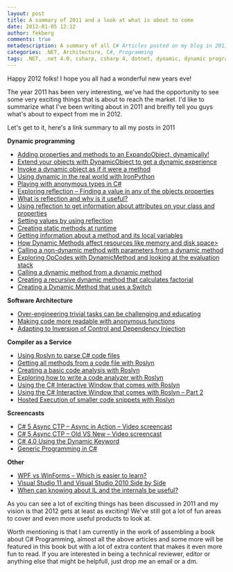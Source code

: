 ```yaml
---
layout: post
title: A summary of 2011 and a look at what is about to come
date: 2012-01-05 12:12
author: fekberg
comments: true
metadescription: A summary of all C# Articles posted on my blog in 2011
categories: .NET, Architecture, C#, Programming
tags: .NET, .net 4.0, csharp, csharp 4, dotnet, dynamic, dynamic programming, learning, Programming, reflection, roslyn
---
```

Happy 2012 folks! I hope you all had a wonderful new years eve!

The year 2011 has been very interesting, we've had the opportunity to see some very exciting things that is about to reach the market. I'd like to summarize what I've been writing about in 2011 and breifly tell you guys what's about to expect from me in 2012.<!--excerpt-->

Let's get to it, here's a link summary to all my posts in 2011

<strong>Dynamic programming</strong>
<ul>
	<li><a href="http://blog.filipekberg.se/2011/10/02/adding-properties-and-methods-to-an-expandoobject-dynamicly/" title="Adding properties and methods to an ExpandoObject, dynamically! " target="_blank">Adding properties and methods to an ExpandoObject, dynamically!</a></li>
	<li><a href="http://blog.filipekberg.se/2011/10/02/extend-your-objects-with-dynamicobject-to-get-a-dynamic-experience/" title="Extend your objects with DynamicObject to get a dynamic experience" target="_blank">Extend your objects with DynamicObject to get a dynamic experience</a></li>
	<li><a href="http://blog.filipekberg.se/2011/10/03/invoke-a-dynamic-object-as-if-it-where-a-method/" title="Invoke a dynamic object as if it were a method" target="_blank">Invoke a dynamic object as if it were a method</a></li>
	<li><a href="http://blog.filipekberg.se/2011/10/04/using-dynamic-in-the-real-world-with-ironpython/" title="Using dynamic in the real world with IronPython" target="_blank">Using dynamic in the real world with IronPython</a></li>
	<li><a href="http://blog.filipekberg.se/2011/10/06/playing-with-anonymous-types-in-c/" title="Playing with anonymous types in C#" target="_blank">Playing with anonymous types in C#</a></li>
	<li><a href="http://blog.filipekberg.se/2011/10/08/exploring-reflection-finding-a-value-in-any-of-the-objects-properties/" title="Exploring reflection – Finding a value in any of the objects properties" target="_blank">Exploring reflection – Finding a value in any of the objects properties</a></li>
	<li><a href="http://blog.filipekberg.se/2011/10/09/what-is-reflection-and-why-is-it-useful/" title="What is reflection and why is it useful?" target="_blank">What is reflection and why is it useful?</a></li>
	<li><a href="http://blog.filipekberg.se/2011/10/09/using-reflection-to-get-information-about-attributes-on-your-class-and-properties/" title="Using reflection to get information about attributes on your class and properties" target="_blank">Using reflection to get information about attributes on your class and properties</a></li>
	<li><a href="http://blog.filipekberg.se/2011/10/10/setting-values-by-using-reflection/" title="Setting values by using reflection" target="_blank">Setting values by using reflection</a></li>
	<li><a href="http://blog.filipekberg.se/2011/10/11/creating-static-methods-at-runtime/" title="Creating static methods at runtime" target="_blank">Creating static methods at runtime</a></li>
	<li><a href="http://blog.filipekberg.se/2011/10/12/getting-information-about-a-method-and-its-local-variables/" title="Getting information about a method and its local variables" target="_blank">Getting information about a method and its local variables</a></li>
	<li><a href="http://blog.filipekberg.se/2011/10/13/how-dynamic-methods-affect-resources-like-memory-and-disk-space/" title="How Dynamic Methods affect resources like memory and disk space" target="_blank">How Dynamic Methods affect resources like memory and disk space></a></li>
	<li><a href="http://blog.filipekberg.se/2011/10/14/calling-a-non-dynamic-method-with-parameters-from-a-dynamic-method/" title="Calling a non-dynamic method with parameters from a dynamic method" target="_blank">Calling a non-dynamic method with parameters from a dynamic method</a></li>
	<li><a href="http://blog.filipekberg.se/2011/10/16/exploring-opcodes-with-dynamicmethod-and-looking-at-the-evaluation-stack/" title="Exploring OpCodes with DynamicMethod and looking at the evaluation stack" target="_blank">Exploring OpCodes with DynamicMethod and looking at the evaluation stack</a></li>
	<li><a href="http://blog.filipekberg.se/2011/10/16/calling-a-dynamic-method-from-a-dynamic-method/" title="Calling a dynamic method from a dynamic method" target="_blank">Calling a dynamic method from a dynamic method</a></li>
	<li><a href="http://blog.filipekberg.se/2011/10/17/creating-a-recursive-dynamic-method-that-calculates-factorial/" title="Creating a recursive dynamic method that calculates factorial" target="_blank">Creating a recursive dynamic method that calculates factorial</a></li>
	<li><a href="http://blog.filipekberg.se/2011/10/18/creating-a-dynamic-method-that-uses-a-switch/" title="Creating a Dynamic Method that uses a Switch" target="_blank">Creating a Dynamic Method that uses a Switch</a></li>
</ul>

<strong>Software Architecture</strong>
<ul>
	<li><a href="http://blog.filipekberg.se/2011/06/01/over-engineering-trivial-tasks-can-be-challanging-and-educating/" title="Over-engineering trivial tasks can be challenging and educating" target="_blank">Over-engineering trivial tasks can be challenging and educating</a></li>
	<li><a href="http://blog.filipekberg.se/2011/10/05/making-code-more-readable-with-anonymous-functions/" title="Making code more readable with anonymous functions" target="_blank">Making code more readable with anonymous functions</a></li>
	<li><a href="http://blog.filipekberg.se/2011/12/20/adapting-to-inversion-of-control-and-dependency-injection/" title="Adapting to Inversion of Control and Dependency Injection" target="_blank">Adapting to Inversion of Control and Dependency Injection</a></li>
</ul>


<strong>Compiler as a Service</strong>
<ul>
	<li><a href="http://blog.filipekberg.se/2011/10/20/using-roslyn-to-parse-c-code-files/" title="Using Roslyn to parse C# code files" target="_blank">Using Roslyn to parse C# code files</a></li>
	<li><a href="http://blog.filipekberg.se/2011/10/21/getting-all-methods-from-a-code-file-with-roslyn/" title="Getting all methods from a code file with Roslyn" target="_blank">Getting all methods from a code file with Roslyn</a></li>
	<li><a href="http://blog.filipekberg.se/2011/10/23/creating-a-basic-code-analysis-with-roslyn/" title="Creating a basic code analysis with Roslyn" target="_blank">Creating a basic code analysis with Roslyn</a></li>
	<li><a href="http://blog.filipekberg.se/2011/10/23/exploring-how-to-write-a-code-analyzer-with-roslyn/" title="Exploring how to write a code analyzer with Roslyn" target="_blank">Exploring how to write a code analyzer with Roslyn</a></li>
	<li><a href="http://blog.filipekberg.se/2011/11/14/using-the-c-interactive-window-that-comes-with-roslyn/" title="Using the C# Interactive Window that comes with Roslyn" target="_blank">Using the C# Interactive Window that comes with Roslyn</a></li>
	<li><a href="http://blog.filipekberg.se/2011/11/25/using-the-c-interactive-window-that-comes-with-roslyn-part-2/" title="Using the C# Interactive Window that comes with Roslyn – Part 2" target="_blank">Using the C# Interactive Window that comes with Roslyn – Part 2</a></li>
	<li><a href="http://blog.filipekberg.se/2011/12/08/hosted-execution-of-smaller-code-snippets-with-roslyn/" title="Hosted Execution of smaller code snippets with Roslyn" target="_blank">Hosted Execution of smaller code snippets with Roslyn</a></li>
</ul>

<strong>Screencasts</strong>
<ul>
	<li><a href="http://blog.filipekberg.se/2011/06/11/c-5-async-ctp-async-in-action-video-screencast/" title="C# 5 Async CTP – Async in Action – Video screencast" target="_blank">C# 5 Async CTP – Async in Action – Video screencast</a></li>
	<li><a href="http://blog.filipekberg.se/2011/06/20/c-5-async-ctp-%E2%80%93-old-vs-new-%E2%80%93-video-screencast/" title="C# 5 Async CTP – Old VS New – Video screencast" target="_blank">C# 5 Async CTP – Old VS New – Video screencast</a></li>
	<li><a href="http://blog.filipekberg.se/2011/07/21/c-4-0-using-the-dynamic-keyword/" title="C# 4.0 Using the Dynamic Keyword" target="_blank">C# 4.0 Using the Dynamic Keyword</a></li>
	<li><a href="http://blog.filipekberg.se/2011/07/25/generic-programming-in-c/" title="Generic Programming in C#" target="_blank">Generic Programming in C#</a></li>
</ul>

<strong>Other</strong>
<ul>
	<li><a href="http://blog.filipekberg.se/2011/07/10/wpf-vs-winforms-which-is-easier-to-learn/" title="WPF vs WinForms – Which is easier to learn?" target="_blank">WPF vs WinForms – Which is easier to learn?</a></li>
	<li><a href="http://blog.filipekberg.se/2011/09/19/visual-studio-11-and-visual-studio-2010-side-by-side/" title="Visual Studio 11 and Visual Studio 2010 Side by Side" target="_blank">Visual Studio 11 and Visual Studio 2010 Side by Side</a></li>
	<li><a href="http://blog.filipekberg.se/2011/10/19/when-can-knowing-about-il-and-the-internals-be-useful/" title="When can knowing about IL and the internals be useful?" target="_blank">When can knowing about IL and the internals be useful?</a></li>
</ul>

As you can see a lot of exciting things has been discussed in 2011 and my vision is that 2012 gets at least as exciting! We've still got a lot of fun areas to cover and even more useful products to look at.

Worth mentioning is that I am currently in the work of assembling a book about C# Programming, almost all the above articles and some more will be featured in this book but with a lot of extra content that makes it even more fun to read. If you are interested in being a technical reviewer, editor or anything else that might be helpfull, just drop me an email or a dm.

